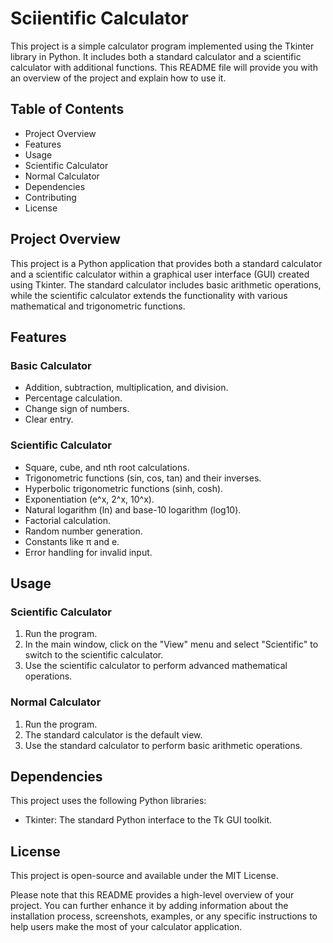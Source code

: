 # Sciientific Calculator

This project is a simple calculator program implemented using the Tkinter library in Python. It includes both a standard calculator and a scientific calculator with additional functions. This README file will provide you with an overview of the project and explain how to use it.

## Table of Contents
* Project Overview
* Features
* Usage
* Scientific Calculator
* Normal Calculator
* Dependencies
* Contributing
* License
  
## Project Overview
This project is a Python application that provides both a standard calculator and a scientific calculator within a graphical user interface (GUI) created using Tkinter. The standard calculator includes basic arithmetic operations, while the scientific calculator extends the functionality with various mathematical and trigonometric functions.

## Features

### Basic Calculator
* Addition, subtraction, multiplication, and division.
* Percentage calculation.
* Change sign of numbers.
* Clear entry.

### Scientific Calculator
* Square, cube, and nth root calculations.
* Trigonometric functions (sin, cos, tan) and their inverses.
* Hyperbolic trigonometric functions (sinh, cosh).
* Exponentiation (e^x, 2^x, 10^x).
* Natural logarithm (ln) and base-10 logarithm (log10).
* Factorial calculation.
* Random number generation.
* Constants like π and e.
* Error handling for invalid input.

## Usage

### Scientific Calculator
1. Run the program.
2. In the main window, click on the "View" menu and select "Scientific" to switch to the scientific calculator.
3. Use the scientific calculator to perform advanced mathematical operations.
### Normal Calculator
1. Run the program.
2. The standard calculator is the default view.
3. Use the standard calculator to perform basic arithmetic operations.
   
## Dependencies
This project uses the following Python libraries:

* Tkinter: The standard Python interface to the Tk GUI toolkit.

## License
This project is open-source and available under the MIT License.

Please note that this README provides a high-level overview of your project. You can further enhance it by adding information about the installation process, screenshots, examples, or any specific instructions to help users make the most of your calculator application.
